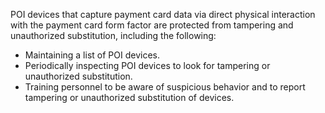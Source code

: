 POI devices that capture payment card data via direct physical interaction with the payment card form factor are protected from tampering and unauthorized substitution, including the following:

- Maintaining a list of POI devices.
- Periodically inspecting POI devices to look for tampering or unauthorized substitution.
- Training personnel to be aware of suspicious behavior and to report tampering or unauthorized substitution of devices.